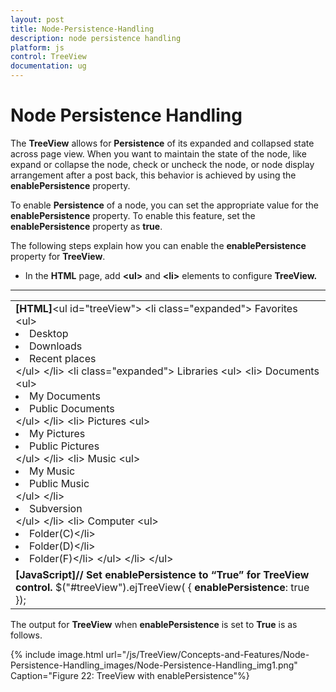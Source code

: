 ```yaml
---
layout: post
title: Node-Persistence-Handling
description: node persistence handling
platform: js
control: TreeView
documentation: ug
---
```


# Node Persistence Handling

The **TreeView** allows for **Persistence** of its expanded and collapsed state across page view. When you want to maintain the state of the node, like expand or collapse the node, check or uncheck the node, or node display arrangement after a post back, this behavior is achieved by using the **enablePersistence** property.

To enable **Persistence** of a node, you can set the appropriate value for the **enablePersistence** property. To enable this feature, set the **enablePersistence** property as **true**.

The following steps explain how you can enable the **enablePersistence** property for **TreeView**.

* In the **HTML** page, add **&lt;ul&gt;** and **&lt;li&gt;** elements to configure **TreeView.**

****

<table>
<tr>
<td>
<b>[HTML]</b>&lt;ul id="treeView"&gt;        &lt;li class="expanded"&gt;            Favorites            &lt;ul&gt;                <li>Desktop</li>                <li>Downloads</li>                <li>Recent places</li>            &lt;/ul&gt;        &lt;/li&gt;        &lt;li class="expanded"&gt;            Libraries            &lt;ul&gt;                &lt;li&gt;                    Documents                    &lt;ul&gt;                        <li>My Documents</li>                        <li>Public Documents</li>                    &lt;/ul&gt;                &lt;/li&gt;                &lt;li&gt;                    Pictures                    &lt;ul&gt;                        <li>My Pictures</li>                        <li>Public Pictures</li>                    &lt;/ul&gt;                &lt;/li&gt;                &lt;li&gt;                    Music                    &lt;ul&gt;                        <li>My Music</li>                        <li>Public Music</li>                    &lt;/ul&gt;                &lt;/li&gt;                <li>Subversion</li>            &lt;/ul&gt;        &lt;/li&gt;        &lt;li&gt;            Computer            &lt;ul&gt;                <li>Folder(C)&lt;/li&gt;                <li>Folder(D)&lt;/li&gt;                <li>Folder(F)&lt;/li&gt;            &lt;/ul&gt;        &lt;/li&gt;    &lt;/ul&gt;</td></tr>
<tr>
<td>
<b>[JavaScript]</b><b>// Set enablePersistence to “True” for TreeView control.</b>            $("#treeView").ejTreeView(                {                    <b>enablePersistence</b>: true                });</td></tr>
</table>


The output for **TreeView** when **enablePersistence** is set to **True** is as follows.

















{% include image.html url="/js/TreeView/Concepts-and-Features/Node-Persistence-Handling_images/Node-Persistence-Handling_img1.png" Caption="Figure 22: TreeView with enablePersistence"%}

